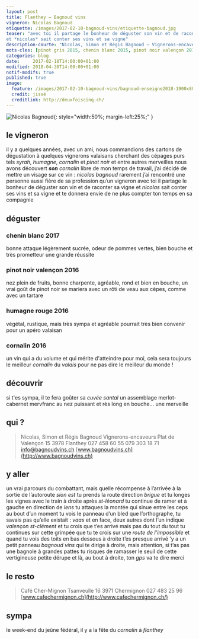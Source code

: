 ```yaml
---
layout: post
title: Flanthey — Bagnoud vins
vigneron: Nicolas Bagnoud
etiquette: /images/2017-02-10-bagnoud-vins/etiquette-bagnoud.jpg
teaser: "avec toi il partage le bonheur de déguster son vin et de raconter sa vigne
et *nicolas* sait conter ses vins et sa vigne"
description-courte: "Nicolas, Simon et Régis Bagnoud — Vignerons-encaveurs — Flanthey"
mots-cles: [pinot gris 2015, chenin blanc 2015, pinot noir valençon 2015, pinot noir l’ormy 2015, cornalin 2015]
categories: blog
date:     2017-02-10T14:00:00+01:00
modified: 2018-04-30T14:00:00+01:00
notif-modifs: true
published: true
image:
  feature: /images/2017-02-10-bagnoud-vins/bagnoud-enseigne2018-1900x800.jpg
  credit: jissé
  creditlink: http://deuxfoiscinq.ch/
---
```


![Nicolas Bagnoud][i1]{: style="width:50%; margin-left:25%;" }

[i1]: ../../images/2017-02-10-bagnoud-vins/nicolas-bagnoud_2.jpg


## le vigneron
il y a quelques années, avec un ami, nous commandions des cartons de dégustation à quelques vignerons valaisans cherchant des cépages purs tels *syrah*, *humagne*, *cornalin* et *pinot noir* et entre autres merveilles nous avons découvert ***son*** *cornalin*
libre de mon temps de travail, j’ai décidé de mettre un visage sur ce vin : *nicolas bagnoud*
rarement j’ai rencontré une personne aussi fière de sa profession qu’un vigneron
avec toi il partage le bonheur de déguster son vin et de raconter sa vigne
et *nicolas* sait conter ses vins et sa vigne et te donnera envie de ne plus compter ton temps en sa compagnie

## déguster

### chenin blanc 2017
bonne attaque légèrement sucrée, odeur de pommes vertes, bien bouche et très prometteur
une grande réussite

### pinot noir valençon 2016
nez plein de fruits, bonne charpente, agréable, rond et bien en bouche, un vrai goût de pinot noir
se mariera avec un rôti de veau aux cèpes, comme avec un tartare

### humagne rouge 2016
végétal, rustique, mais très sympa et agréable
pourrait très bien convenir pour un apéro valaisan

### cornalin 2016
un vin qui a du volume et qui mérite d'atteindre
pour moi, cela sera toujours le meilleur *cornalin* du *valais* pour ne pas dire le meilleur du monde !

## découvrir
si t'es sympa, il te fera goûter sa *cuvée santal* un assemblage merlot-cabernet mervfranc
au nez puissant et rès long en bouche... une merveille

## qui ?
> Nicolas, Simon et Régis Bagnoud
> Vignerons-encaveurs
> Plat de Valençon 15
> 3978 Flanthey
> 027 458 60 55
> 079 303 18 71
> [info@bagnoudvins.ch](mailto:info@bagnoudvins.ch)
> [www.bagnoudvins.ch](http://www.bagnoudvins.ch)

## y aller
un vrai parcours du combattant, mais quelle récompense à l’arrivée
à la sortie de l’autoroute *sion est* tu prends la route direction *brigue* et tu longes les vignes avec le train à droite
après *st-léonard* tu continue de ramer et à gauche en direction de *lens* tu attaques la montée qui sinue entre les ceps
au bout d’un moment tu vois le panneau d’un bled que l’orthographe, tu savais pas qu’elle existait : *vaas* et en face, deux autres dont l’un indique *valençon st-clément* et tu crois que t’es arrivé mais pas du tout du tout
tu continues sur cette grimpée que tu te crois sur une *route de l’impossible* et quand tu vois des toits en bas dessous à droite t’es presque arrivé
’y a un petit panneau *bagnoud vins* qui te dirige à droite, mais attention, si t’as pas une bagnole à grandes pattes tu risques de ramasser le seuil de cette vertigineuse petite dérupe
et là, au bout à droite, ton *gps* va te dire merci

## le resto
> Café Cher-Mignon
> Tsanveulle 16
> 3971 Chermignon
> 027 483 25 96
> [www.cafechermignon.ch](http://www.cafechermignon.ch/)

## sympa
le week-end du jeûne fédéral, il y a la fête du *cornalin* à *flanthey*

